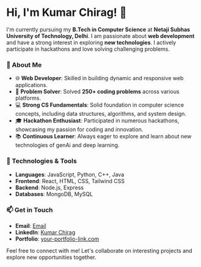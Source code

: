 # Hi, I'm Kumar Chirag! 👋

I'm currently pursuing my **B.Tech in Computer Science** at **Netaji Subhas University of Technology, Delhi**. I am passionate about **web development** and have a strong interest in exploring **new technologies**. I actively participate in hackathons and love solving challenging problems. 

### 🚀 About Me
- 🌐 **Web Developer**: Skilled in building dynamic and responsive web applications.
- 🧩 **Problem Solver**: Solved **250+ coding problems** across various platforms.
- 💻 **Strong CS Fundamentals**: Solid foundation in computer science concepts, including data structures, algorithms, and system design.
- 🎓 **Hackathon Enthusiast**: Participated in numerous hackathons, showcasing my passion for coding and innovation.
- 📚 **Continuous Learner**: Always eager to explore and learn about new technologies of genAi and deep learning.

### 🔧 Technologies & Tools
- **Languages**: JavaScript, Python, C++, Java
- **Frontend**: React, HTML, CSS, Tailwind CSS
- **Backend**: Node.js, Express
- **Databases**: MongoDB, MySQL


### 📫 Get in Touch
- **Email**: [Email](mailto:kumarchirag1804@example.com)
- **LinkedIn**: [Kumar Chirag](https://www.linkedin.com/in/kumar-chirag-8a1896259//)
- **Portfolio**: [your-portfolio-link.com](https://your-portfolio-link.com)

Feel free to connect with me! Let's collaborate on interesting projects and explore new opportunities together.


<!---
kchirag2023/kchirag2023 is a ✨ special ✨ repository because its `README.md` (this file) appears on your GitHub profile.
You can click the Preview link to take a look at your changes.
--->
